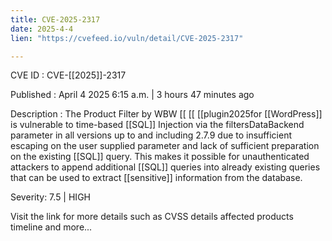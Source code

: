 ```yaml
---
title: CVE-2025-2317
date: 2025-4-4
lien: "https://cvefeed.io/vuln/detail/CVE-2025-2317"

---
```


CVE ID : CVE-[[2025]]-2317

Published :  April 4
2025
6:15 a.m. | 3 hours
47 minutes ago

Description : The Product Filter by WBW  [[ [[ [[plugin2025for  [[WordPress]] is vulnerable to time-based  [[SQL]] Injection via the filtersDataBackend parameter in all versions up to
and including
2.7.9 due to insufficient escaping on the user supplied parameter and lack of sufficient preparation on the existing  [[SQL]] query.  This makes it possible for unauthenticated attackers to append additional  [[SQL]] queries into already existing queries that can be used to extract  [[sensitive]] information from the database.

Severity: 7.5 | HIGH

Visit the link for more details
such as CVSS details
affected products
timeline
and more...
